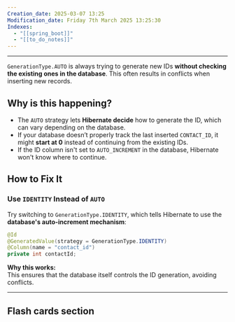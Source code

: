 ```yaml
---
Creation_date: 2025-03-07 13:25
Modification_date: Friday 7th March 2025 13:25:30
Indexes:
  - "[[spring_boot]]"
  - "[[to_do_notes]]"
---
```


----

`GenerationType.AUTO` is always  trying to generate new IDs **without checking the existing ones in the database**. This often results in conflicts when inserting new records.
## Why is this happening?

- The `AUTO` strategy lets **Hibernate decide** how to generate the ID, which can vary depending on the database.
- If your database doesn’t properly track the last inserted `CONTACT_ID`, it might **start at 0** instead of continuing from the existing IDs.
- If the ID column isn't set to `AUTO_INCREMENT` in the database, Hibernate won't know where to continue.

## How to Fix It

### Use `IDENTITY` Instead of `AUTO`

Try switching to `GenerationType.IDENTITY`, which tells Hibernate to use the **database's auto-increment mechanism**:
```java
@Id
@GeneratedValue(strategy = GenerationType.IDENTITY)
@Column(name = "contact_id")
private int contactId;
```

**Why this works:**  
This ensures that the database itself controls the ID generation, avoiding conflicts.















---
## Flash cards section
